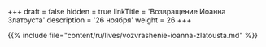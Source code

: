 +++
draft = false
hidden = true
linkTitle = 'Возвращение Иоанна Златоуста'
description = '26 ноября'
weight = 26
+++

{{% include file="content/ru/lives/vozvrashenie-ioanna-zlatousta.md" %}}
